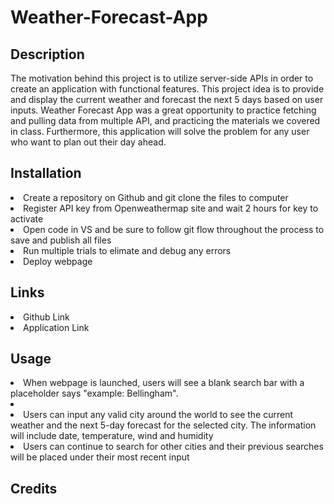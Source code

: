 # Weather-Forecast-App

## Description

The motivation behind this project is to utilize server-side APIs in order to create an application with functional features. This project idea is to provide and display the current weather and forecast the next 5 days based on user inputs. Weather Forecast App was a great opportunity to practice fetching and pulling data from multiple API, and practicing the materials we covered in class. Furthermore, this application will solve the problem for any user who want to plan out their day ahead. 

## Installation

<li> Create a repository on Github and git clone the files to computer </li>
<li> Register API key from Openweathermap site and wait 2 hours for key to activate </li>
<li> Open code in VS and be sure to follow git flow throughout the process to save and publish all files </li>
<li> Run multiple trials to elimate and debug any errors </li>
<li> Deploy webpage </li>

## Links

<li> Github Link </li>



<li> Application Link </li>


## Usage

<li> When webpage is launched, users will see a blank search bar with a placeholder says "example: Bellingham". <li>


<li> Users can input any valid city around the world to see the current weather and the next 5-day forecast for the selected city. The information will include date, temperature, wind and humidity </li>



<li> Users can continue to search for other cities and their previous searches will be placed under their most recent input </li>




## Credits